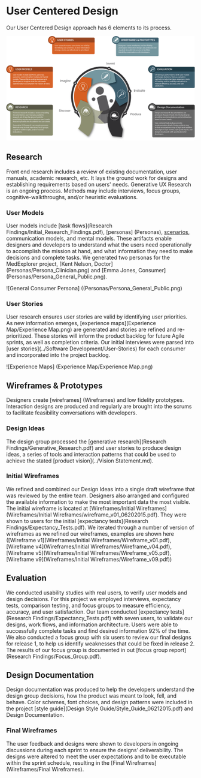 # User Centered Design

Our User Centered Design approach has 6 elements to its process.

![User Centered Design](../../docs/Diagrams/User_Centered_Design_Process.png)

## Research

Front end research includes a review of existing documentation, user manuals, academic research, etc. It lays the ground work for designs and establishing requirements based on users' needs. Generative UX Research is an ongoing process. Methods may include interviews, focus groups, cognitive-walkthroughs, and/or heuristic evaluations.

### User Models

User models include [task flows](Research Findings/Initial_Research_Findings.pdf), [personas] (Personas), [scenarios](Scenarios), communication models, and mental models. These artifacts enable designers and developers to understand what the users need operationally to accomplish the mission at hand, and what information they need to make decisions and complete tasks. We generated two personas for the MedExplorer project, [Kent Nelson, Doctor] (Personas/Persona_Clinician.png) and [Emma Jones, Consumer] (Personas/Persona_General_Public.png).

![General Consumer Persona] ((Personas/Persona_General_Public.png)

### User Stories

User research ensures user stories are valid by identifying user priorities. As new information emerges, [experience maps](Experience Map/Experience Map.png) are generated and stories are refined and re-prioritized. These stories will inform the product backlog for future Agile sprints, as well as completion criteria. Our initial interviews were parsed into [user stories](../Software Development/User-Stories) for each consumer and incorporated into the project backlog.

![Experience Maps] (Experience Map/Experience Map.png)

## Wireframes & Prototypes

Designers create [wireframes] (Wireframes) and low fidelity prototypes. Interaction designs are produced and regularly are brought into the scrums to facilitate feasibility conversations with developers.

### Design Ideas

The design group processed the [generative research](Research Findings/Generative_Research.pdf) and user stories to produce design ideas, a series of tools and interaction patterns that could be used to achieve the stated [product vision](../Vision Statement.md).

### Initial Wireframes

We refined and combined our Design Ideas into a single draft wireframe that was reviewed by the entire team. Designers also arranged and configured the available information to make the most important data the most visible.  The initial wireframe is located at [Wireframes/Initial Wireframes] (Wireframes/Initial Wireframes/wireframe_v01_06202015.pdf). They were shown to users for the initial [expectancy tests](Research Findings/Expectancy_Tests.pdf).  We iterated through a number of version of wireframes as we refined our wireframes, examples are shown here ([Wireframe v1](Wireframes/Initial Wireframes/Wireframe_v01.pdf), [Wireframe v4](Wireframes/Initial Wireframes/Wireframe_v04.pdf), [Wireframe v5](Wireframes/Initial Wireframes/Wireframe_v05.pdf), [Wireframe v9](Wireframes/Initial Wireframes/Wireframe_v09.pdf))

## Evaluation

We conducted usability studies with real users, to verify user models and design decisions. For this project we employed interviews, expectancy tests, comparison testing, and focus groups to measure efficiency, accuracy, and user satisfaction. Our team conducted [expectancy tests](Research Findings/Expectancy_Tests.pdf) with seven users, to validate our designs, work flows, and information architecture.  Users were able to successfully complete tasks and find desired information 92% of the time.  We also conducted a focus group with six users to review our final designs for release 1, to help us identify weaknesses that could be fixed in release 2. The results of our focus group is documented in out [focus group report](Research Findings/Focus_Group.pdf).

## Design Documentation

Design documentation was produced to help the developers understand the design group decisions, how the product was meant to look, fell, and behave.  Color schemes, font choices, and design patterns were included in the project [style guide](Design Style Guide/Style_Guide_06212015.pdf) and Design Documentation.

### Final Wireframes

The user feedback and designs were shown to developers in ongoing discussions during each sprint to ensure the designs’ deliverability.  The designs were altered to meet the user expectations and to be executable within the sprint schedule, resulting in the [Final Wireframes](Wireframes/Final Wireframes).


